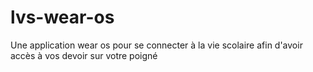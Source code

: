 # lvs-wear-os
Une application wear os pour se connecter à la vie scolaire afin d'avoir accès à vos devoir sur votre poigné 
